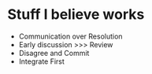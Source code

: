 # Stuff I believe works

* Communication over Resolution
* Early discussion >>> Review
* Disagree and Commit
* Integrate First
